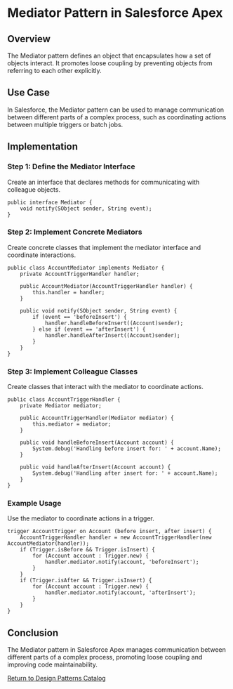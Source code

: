 
# Mediator Pattern in Salesforce Apex

## Overview
The Mediator pattern defines an object that encapsulates how a set of objects interact. It promotes loose coupling by preventing objects from referring to each other explicitly.

## Use Case
In Salesforce, the Mediator pattern can be used to manage communication between different parts of a complex process, such as coordinating actions between multiple triggers or batch jobs.

## Implementation

### Step 1: Define the Mediator Interface
Create an interface that declares methods for communicating with colleague objects.

```apex
public interface Mediator {
    void notify(SObject sender, String event);
}
```

### Step 2: Implement Concrete Mediators
Create concrete classes that implement the mediator interface and coordinate interactions.

```apex
public class AccountMediator implements Mediator {
    private AccountTriggerHandler handler;

    public AccountMediator(AccountTriggerHandler handler) {
        this.handler = handler;
    }

    public void notify(SObject sender, String event) {
        if (event == 'beforeInsert') {
            handler.handleBeforeInsert((Account)sender);
        } else if (event == 'afterInsert') {
            handler.handleAfterInsert((Account)sender);
        }
    }
}
```

### Step 3: Implement Colleague Classes
Create classes that interact with the mediator to coordinate actions.

```apex
public class AccountTriggerHandler {
    private Mediator mediator;

    public AccountTriggerHandler(Mediator mediator) {
        this.mediator = mediator;
    }

    public void handleBeforeInsert(Account account) {
        System.debug('Handling before insert for: ' + account.Name);
    }

    public void handleAfterInsert(Account account) {
        System.debug('Handling after insert for: ' + account.Name);
    }
}
```

### Example Usage
Use the mediator to coordinate actions in a trigger.

```apex
trigger AccountTrigger on Account (before insert, after insert) {
    AccountTriggerHandler handler = new AccountTriggerHandler(new AccountMediator(handler));
    if (Trigger.isBefore && Trigger.isInsert) {
        for (Account account : Trigger.new) {
            handler.mediator.notify(account, 'beforeInsert');
        }
    }
    if (Trigger.isAfter && Trigger.isInsert) {
        for (Account account : Trigger.new) {
            handler.mediator.notify(account, 'afterInsert');
        }
    }
}
```

## Conclusion
The Mediator pattern in Salesforce Apex manages communication between different parts of a complex process, promoting loose coupling and improving code maintainability.

[Return to Design Patterns Catalog](../README.md)
